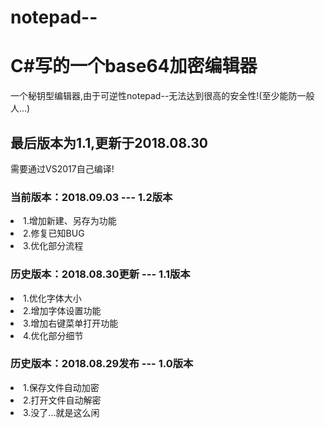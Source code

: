 # notepad--
<h1>C#写的一个base64加密编辑器</h1>
<p>一个秘钥型编辑器,由于可逆性notepad--无法达到很高的安全性!(至少能防一般人...)</p>
<h2>最后版本为1.1,更新于2018.08.30</h1>
<p>需要通过VS2017自己编译!</p>
<h3>当前版本：2018.09.03 --- 1.2版本</h3>
<li>1.增加新建、另存为功能</li>
<li>2.修复已知BUG</li>
<li>3.优化部分流程</li>
<h3>历史版本：2018.08.30更新 --- 1.1版本</h3>
<li>1.优化字体大小</li>
<li>2.增加字体设置功能</li>
<li>3.增加右键菜单打开功能</li>
<li>4.优化部分细节</li>
<h3>历史版本：2018.08.29发布 --- 1.0版本</h3>
<li>1.保存文件自动加密</li>
<li>2.打开文件自动解密</li>
<li>3.没了...就是这么闲</li>
